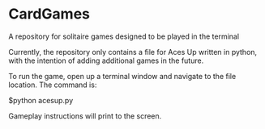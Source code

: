 # CardGames
A repository for solitaire games designed to be played in the terminal

Currently, the repository only contains a file for Aces Up written in python, with the intention of adding additional games in the future.

To run the game, open up a terminal window and navigate to the file location. The command is: 

$python acesup.py

Gameplay instructions will print to the screen. 
